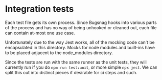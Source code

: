 # Integration tests

Each test file gets its own process. Since Bugsnag hooks into various parts of the process and has no way of being unhooked or cleaned out, each file can contain at-most one use case.

Unfortunately due to the way Jest works, all of the mocking code can't be encapsulated in this directory. Mocks for node modules and built-ins have to be placed adjacent to the node_modules directory.

Since the tests are run with the same runner as the unit tests, they will currently run if you do `npm run test:unit`, or more simple `npx jest`. We can split this out into distinct pieces if desirable for ci steps and such.
